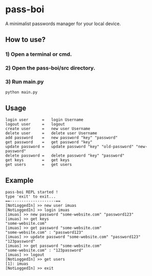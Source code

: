 # pass-boi
A minimalist passwords manager for your local device.

## How to use?
### 1) Open a terminal or cmd.
### 2) Open the pass-boi/src directory.
### 3) Run main.py
`python main.py`

## Usage
```
login user      =   login Username
logout user     =   logout
create user     =   new user Username
delete user     =   delete user Username
add password    =   new password "key" "password"
get password    =   get password "key"
update password =   update password "key" "old-password" "new-password"
delete password =   delete password "key" "password"
get keys        =   get keys
get users       =   get users
```
## Example

```
pass-boi REPL started !
type 'exit' to exit...  
==--------------------==
[NotLoggedIn] >> new user imuas
[NotLoggedIn] >> login imuas
[imuas] >> new password "some-website.com" "password123"
[imuas] >> get keys
"some-website.com"
[imuas] >> get password "some-website.com"
"some-website.com" : "password123"
[imuas] >> update password "some-website.com" "password123" "123password"
[imuas] >> get password "some-website.com"
"some-website.com" : "123password"
[imuas] >> logout
[NotLoggedIn] >> get users
[1]: imuas
[NotLoggedIn] >> exit
```
